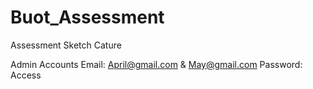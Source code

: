 # Buot_Assessment
Assessment Sketch Cature


Admin Accounts
Email: April@gmail.com & May@gmail.com
Password: Access


